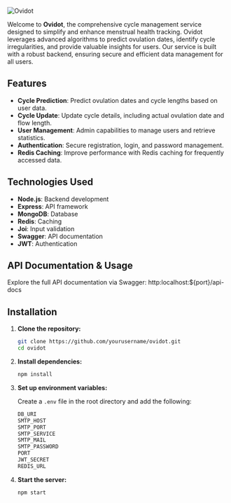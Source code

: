 ![Ovidot](https://res.cloudinary.com/dxd3nmbag/image/upload/w_1000,ar_16:9,c_fill,g_auto,e_sharpen/v1721142015/period_length_ntr5qg.jpg)
Welcome to **Ovidot**, the comprehensive cycle management service designed to simplify and enhance menstrual health tracking. Ovidot leverages advanced algorithms to predict ovulation dates, identify cycle irregularities, and provide valuable insights for users. Our service is built with a robust backend, ensuring secure and efficient data management for all users.

## Features

- **Cycle Prediction**: Predict ovulation dates and cycle lengths based on user data.
- **Cycle Update**: Update cycle details, including actual ovulation date and flow length.
- **User Management**: Admin capabilities to manage users and retrieve statistics.
- **Authentication**: Secure registration, login, and password management.
- **Redis Caching**: Improve performance with Redis caching for frequently accessed data.

## Technologies Used

- **Node.js**: Backend development
- **Express**: API framework
- **MongoDB**: Database
- **Redis**: Caching
- **Joi**: Input validation
- **Swagger**: API documentation
- **JWT**: Authentication

## API Documentation & Usage

Explore the full API documentation via Swagger: http:localhost:${port}/api-docs

## Installation

1. **Clone the repository:**

    ```sh
    git clone https://github.com/yourusername/ovidot.git
    cd ovidot
    ```

2. **Install dependencies:**

    ```sh
    npm install
    ```

3. **Set up environment variables:**

    Create a `.env` file in the root directory and add the following:

    ```sh
    DB_URI
    SMTP_HOST
    SMTP_PORT
    SMTP_SERVICE
    SMTP_MAIL
    SMTP_PASSWORD
    PORT
    JWT_SECRET
    REDIS_URL
    ```

4. **Start the server:**

    ```sh
    npm start
    ```
